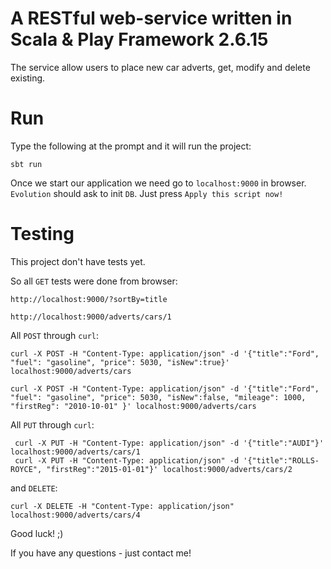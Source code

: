 # A RESTful web-service written in Scala & Play Framework 2.6.15
 
The service allow users to place new car adverts, get, modify and delete existing.

# Run

Type the following at the prompt and it will run the project:

```
sbt run
```

Once we start our application we need go to `localhost:9000`  in browser.
`Evolution` should ask to init `DB`. Just press `Apply this script now!`

# Testing

This project don't have tests yet. 

So all `GET` tests were done from browser:

```
http://localhost:9000/?sortBy=title

http://localhost:9000/adverts/cars/1
```

All `POST` through `curl`:

```
curl -X POST -H "Content-Type: application/json" -d '{"title":"Ford", "fuel": "gasoline", "price": 5030, "isNew":true}' localhost:9000/adverts/cars

curl -X POST -H "Content-Type: application/json" -d '{"title":"Ford", "fuel": "gasoline", "price": 5030, "isNew":false, "mileage": 1000, "firstReg": "2010-10-01" }' localhost:9000/adverts/cars
``` 

All `PUT` through `curl`:

```
 curl -X PUT -H "Content-Type: application/json" -d '{"title":"AUDI"}' localhost:9000/adverts/cars/1
 curl -X PUT -H "Content-Type: application/json" -d '{"title":"ROLLS-ROYCE", "firstReg":"2015-01-01"}' localhost:9000/adverts/cars/2
```

and `DELETE`:

```
curl -X DELETE -H "Content-Type: application/json" localhost:9000/adverts/cars/4
```

Good luck! ;)

If you have any questions - just contact me!